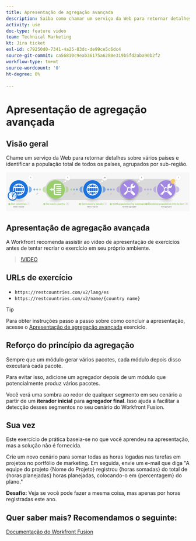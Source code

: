 ```yaml
---
title: Apresentação de agregação avançada
description: Saiba como chamar um serviço da Web para retornar detalhes sobre vários países e identificar a população, agrupada por sub-região, tudo em [!DNL Adobe Workfront Fusion].
activity: use
doc-type: feature video
team: Technical Marketing
kt: Jira ticket
exl-id: c79250d0-7341-4a25-83dc-de99ce5c6dc4
source-git-commit: ca56810c9eab36175a6280e319b5fd2aba90b2f2
workflow-type: tm+mt
source-wordcount: '0'
ht-degree: 0%

---
```


# Apresentação de agregação avançada

## Visão geral

Chame um serviço da Web para retornar detalhes sobre vários países e identificar a população total de todos os países, agrupados por sub-região.

![Uma imagem do cenário de Fusão](assets/iteration-and-aggregation-3.png)

## Apresentação de agregação avançada

A Workfront recomenda assistir ao vídeo de apresentação de exercícios antes de tentar recriar o exercício em seu próprio ambiente.

>[!VIDEO](https://video.tv.adobe.com/v/335281/?quality=12)

## URLs de exercício

* `https://restcountries.com/v2/lang/es`
* `https://restcountries.com/v2/name/{country name}`

>[!TIP]
>
>Para obter instruções passo a passo sobre como concluir a apresentação, acesse o [Apresentação de agregação avançada](https://experienceleague.adobe.com/docs/workfront-learn/tutorials-workfront/fusion/exercises/advanced-aggregation.html?lang=en) exercício.

## Reforço do princípio da agregação

Sempre que um módulo gerar vários pacotes, cada módulo depois disso executará cada pacote.

Para evitar isso, adicione um agregador depois de um módulo que potencialmente produz vários pacotes.

Você verá uma sombra ao redor de qualquer segmento em seu cenário a partir de um **iterador inicial** para **agregador final**. Isso ajuda a facilitar a detecção desses segmentos no seu cenário do Workfront Fusion.

## Sua vez

Este exercício de prática baseia-se no que você aprendeu na apresentação, mas a solução não é fornecida.

Crie um novo cenário para somar todas as horas logadas nas tarefas em projetos no portfólio de marketing. Em seguida, envie um e-mail que diga &quot;A equipe do projeto {Nome do Projeto} registrou {horas somadas} do total de {horas planejadas} horas planejadas, colocando-o em {percentagem} do plano.&quot;

**Desafio:** Veja se você pode fazer a mesma coisa, mas apenas por horas registradas este ano.

## Quer saber mais? Recomendamos o seguinte:

[Documentação do Workfront Fusion](https://experienceleague.adobe.com/docs/workfront/using/adobe-workfront-fusion/workfront-fusion-2.html?lang=en)

